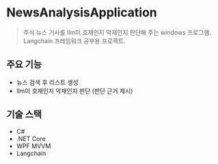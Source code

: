 # NewsAnalysisApplication
> 주식 뉴스 기사를 llm이 호재인지 악재인지 판단해 주는 windows 프로그램.  
Langchain 프레임워크 공부용 프로젝트.  

## 주요 기능
* 뉴스 검색 후 리스트 생성
* llm이 호재인지 악재인지 판단 (판단 근거 제시)

## 기술 스택
* C#
* .NET Core
* WPF MVVM
* Langchain